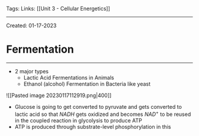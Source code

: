 Tags:
Links: [[Unit 3 - Cellular Energetics]]

---
Created: 01-17-2023
# Fermentation
---

- 2 major types
	- Lactic Acid Fermentations in Animals
	- Ethanol (alcohol) Fermentation in Bacteria like yeast

![[Pasted image 20230117112919.png|400]]

- Glucose is going to get converted to pyruvate and gets converted to lactic acid so that $NADH$ gets oxidized and becomes $NAD^+$ to be reused in the coupled reaction in glycolysis to produce ATP
- ATP is produced through substrate-level phosphorylation in this